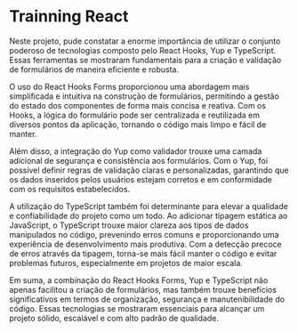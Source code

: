 # Trainning React

Neste projeto, pude constatar a enorme importância de utilizar o conjunto poderoso de tecnologias composto pelo React Hooks, Yup e TypeScript. Essas ferramentas se mostraram fundamentais para a criação e validação de formulários de maneira eficiente e robusta.

O uso do React Hooks Forms proporcionou uma abordagem mais simplificada e intuitiva na construção de formulários, permitindo a gestão do estado dos componentes de forma mais concisa e reativa. Com os Hooks, a lógica do formulário pode ser centralizada e reutilizada em diversos pontos da aplicação, tornando o código mais limpo e fácil de manter.

Além disso, a integração do Yup como validador trouxe uma camada adicional de segurança e consistência aos formulários. Com o Yup, foi possível definir regras de validação claras e personalizadas, garantindo que os dados inseridos pelos usuários estejam corretos e em conformidade com os requisitos estabelecidos.

A utilização do TypeScript também foi determinante para elevar a qualidade e confiabilidade do projeto como um todo. Ao adicionar tipagem estática ao JavaScript, o TypeScript trouxe maior clareza aos tipos de dados manipulados no código, prevenindo erros comuns e proporcionando uma experiência de desenvolvimento mais produtiva. Com a detecção precoce de erros através da tipagem, torna-se mais fácil manter o código e evitar problemas futuros, especialmente em projetos de maior escala.

Em suma, a combinação do React Hooks Forms, Yup e TypeScript não apenas facilitou a criação de formulários, mas também trouxe benefícios significativos em termos de organização, segurança e manutenibilidade do código. Essas tecnologias se mostraram essenciais para alcançar um projeto sólido, escalável e com alto padrão de qualidade.
